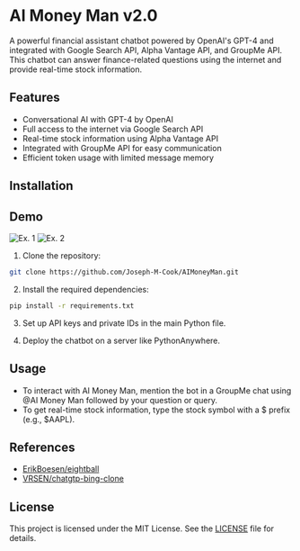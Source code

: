 # AI Money Man v2.0

A powerful financial assistant chatbot powered by OpenAI's GPT-4 and integrated with Google Search API, Alpha Vantage API, and GroupMe API. This chatbot can answer finance-related questions using the internet and provide real-time stock information.

## Features

- Conversational AI with GPT-4 by OpenAI
- Full access to the internet via Google Search API
- Real-time stock information using Alpha Vantage API
- Integrated with GroupMe API for easy communication
- Efficient token usage with limited message memory
## Installation
## Demo
![Ex. 1](https://drive.google.com/file/d/1OUwvzZn5f0qOjMYlaTqoOME8g4zQrffc/view?usp=share_link)
![Ex. 2](https://drive.google.com/file/d/1-dzwLEVPWeZ-z7xsANeE9sq7XyARy5ZJ/view?usp=share_link)

1. Clone the repository:

```bash
git clone https://github.com/Joseph-M-Cook/AIMoneyMan.git
```

2. Install the required dependencies:

```bash 
pip install -r requirements.txt
```
3. Set up API keys and private IDs in the main Python file.

4. Deploy the chatbot on a server like PythonAnywhere.


## Usage
- To interact with AI Money Man, mention the bot in a GroupMe chat using @AI Money Man followed by your question or query.
- To get real-time stock information, type the stock symbol with a $ prefix (e.g., $AAPL).

## References

- [ErikBoesen/eightball](https://github.com/ErikBoesen/eightball)
- [VRSEN/chatgtp-bing-clone](https://github.com/VRSEN/chatgtp-bing-clone)



## License
This project is licensed under the MIT License. See the [LICENSE](./LICENSE) file for details.
